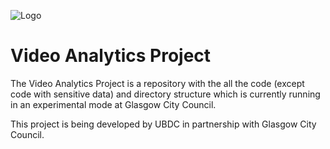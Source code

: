 ![Logo](/home/lserra/Work/UBDC/cctv/app/9722_UBDC_logo.png)

# Video Analytics Project

The Video Analytics Project is a repository with the all the code (except code with sensitive data) and directory structure which is currently running in an experimental mode at Glasgow City Council.

This project is being developed by UBDC in partnership with Glasgow City Council.
